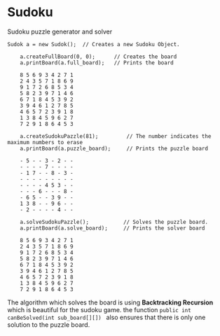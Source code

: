 # Sudoku

Sudoku puzzle generator and solver

`Sudok a = new Sudok();  // Creates a new Sudoku Object.` 
 
 ```
     a.createFullBoard(0, 0);      // Creates the board
     a.printBoard(a.full_board);   // Prints the board
     
     8 5 6 9 3 4 2 7 1 
     2 4 3 5 7 1 8 6 9 
     9 1 7 2 6 8 5 3 4 
     5 8 2 3 9 7 1 4 6 
     6 7 1 8 4 5 3 9 2 
     3 9 4 6 1 2 7 8 5 
     4 6 5 7 2 3 9 1 8 
     1 3 8 4 5 9 6 2 7 
     7 2 9 1 8 6 4 5 3 
 ```
 
 
 ```
     a.createSudokuPazzle(81);         // The number indicates the maximum numbers to erase
     a.printBoard(a.puzzle_board);     // Prints the puzzle board
    
     - 5 - - 3 - 2 - - 
     - - - - 7 - - - - 
     - 1 7 - - 8 - 3 - 
     - - - - - - - - - 
     - - - - 4 5 3 - - 
     - - - 6 - - - 8 - 
     - 6 5 - - 3 9 - - 
     1 3 8 - - 9 6 - - 
     - 2 - - - - 4 - - 
 ```
 
 ```
     a.solveSudokuPazzle();           // Solves the puzzle board.
     a.printBoard(a.solve_board);     // Prints the solver board
        
     8 5 6 9 3 4 2 7 1 
     2 4 3 5 7 1 8 6 9 
     9 1 7 2 6 8 5 3 4 
     5 8 2 3 9 7 1 4 6 
     6 7 1 8 4 5 3 9 2 
     3 9 4 6 1 2 7 8 5 
     4 6 5 7 2 3 9 1 8 
     1 3 8 4 5 9 6 2 7 
     7 2 9 1 8 6 4 5 3
 ```
 
 The algorithm which solves the board is using **Backtracking Recursion** which is beautiful for the sudoku game. the function `public int canBeSolved(int sub_board[][]) ` also ensures that there is only one solution to the puzzle board.
